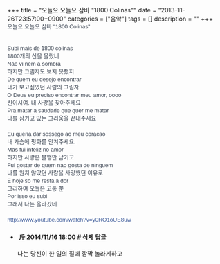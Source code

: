 +++
title = "오늘으 오늘으 삼바 \"1800 Colinas\""
date = "2013-11-26T23:57:00+0900"
categories = ["음악"]
tags = []
description = ""
+++
<span class="copyright_entry" style="display:block;" title="오늘으 오늘으 삼바 &quot;1800 Colinas&quot; @@**@@http://shed.egloos.com/3994063"></span>
<span style="color: rgb(55, 64, 78); font-family: 'lucida grande', tahoma, verdana, arial, sans-serif; font-size: 13px; line-height: 18px; background-color: rgb(255, 255, 255);">오늘으 오늘으 삼바 "1800 Colinas"&nbsp;</span>
<div>
 <br style="color: rgb(55, 64, 78); font-family: 'lucida grande', tahoma, verdana, arial, sans-serif; font-size: 13px; line-height: 18px; background-color: rgb(255, 255, 255);">
 <span style="color: rgb(55, 64, 78); font-family: 'lucida grande', tahoma, verdana, arial, sans-serif; font-size: 13px; line-height: 18px; background-color: rgb(255, 255, 255);">Subi mais de 1800 colinas</span>
 <br style="color: rgb(55, 64, 78); font-family: 'lucida grande', tahoma, verdana, arial, sans-serif; font-size: 13px; line-height: 18px; background-color: rgb(255, 255, 255);">
 <span style="color: rgb(55, 64, 78); font-family: 'lucida grande', tahoma, verdana, arial, sans-serif; font-size: 13px; line-height: 18px; background-color: rgb(255, 255, 255);">1800개의 산을 올랐네</span>
 <br style="color: rgb(55, 64, 78); font-family: 'lucida grande', tahoma, verdana, arial, sans-serif; font-size: 13px; line-height: 18px; background-color: rgb(255, 255, 255);">
 <span style="color: rgb(55, 64, 78); font-family: 'lucida grande', tahoma, verdana, arial, sans-serif; font-size: 13px; line-height: 18px; background-color: rgb(255, 255, 255);">Nao vi nem a sombra</span>
 <span class="text_exposed_show" style="display: inline; color: rgb(55, 64, 78); font-family: 'lucida grande', tahoma, verdana, arial, sans-serif; font-size: 13px; line-height: 18px; background-color: rgb(255, 255, 255);"><br>하지만 그림자도 보지 못했지<br>De quem eu desejo encontrar<br>내가 보고싶었던 사람의 그림자<br>O Deus eu preciso encontrar meu amor, oooo<br>신이시여, 내 사랑을 찾아주세요<br>Pra matar a saudade que quer me matar<br>나를 삼키고 있는 그리움을 끝내주세요<br><br>Eu queria dar sossego ao meu coracao<br>내 가슴에 평화를 안겨주세요.&nbsp;<br>Mas fui infeliz no amor<br>하지만 사랑은 불행만 남기고<br>Fui gostar de quem nao gosta de ninguem<br>나를 원치 않았던 사람을 사랑했던 이유로<br>E hoje so me resta a dor<br>그리하여 오늘은 고통 뿐&nbsp;<br>Por isso eu subi<br>그래서 나는 올라걌네<br><br><a href="http://www.facebook.com/l.php?u=http%3A%2F%2Fwww.youtube.com%2Fwatch%3Fv%3Dy0RO1oUE8uw&amp;h=yAQFaJX8h&amp;s=1" rel="nofollow nofollow" target="_blank" style="color: rgb(59, 89, 152); cursor: pointer; text-decoration: none;">http://www.youtube.com/watch?v=y0RO1oUE8uw</a></span>
</div> 
<!--
       <rdf:RDF xmlns:rdf="http://www.w3.org/1999/02/22-rdf-syntax-ns#"
		    xmlns:dc="http://purl.org/dc/elements/1.1/"
		    xmlns:trackback="http://madskills.com/public/xml/rss/module/trackback/">
       <rdf:Description
	        rdf:about="http://shed.egloos.com/3994063"
	        dc:identifier="http://shed.egloos.com/3994063"
	        dc:title="오늘으 오늘으 삼바 &quot;1800 Colinas&quot; "
	        trackback:ping="http://shed.egloos.com/tb/3994063"/>
       </rdf:RDF>
       -->

<ul><li class="comment_item"> <h4 class="comment_writer_info"> <span class="comment_gravatar"><img src="http://md.egloos.com/img/eg/profile_anonymous.jpg" alt=""></span> <span class="comment_writer"><a href="http://securitysysteminfo.net" title="http://securitysysteminfo.net" target="_blank">斤</a></span> <span class="comment_datetime" title="2014/11/16 18:00">2014/11/16 18:00</span> <span class="comment_link"><a name="8706034" href="http://shed.egloos.com/3994063#8706034" title="#">#</a> </span> <span class="comment_admin"> <a href="#" onclick="delComment_view('a0003782','3994063','8706034','','','0'); return false;">삭제</a> <a href="javascript:;" onclick="replyComment('replyform3994063','3994063','8706034',5,'','http://', '', 'http://shed.egloos.com/3994063#cmt','','0'); return false;" title="답글">답글</a> </span> <span class="comment_security"></span> </h4>
 <div id="comment_8706034">
  나는 당신이 한 일의 질에 깜짝 놀라게하고
 </div> 
 <div id="reply3994063_8706034" class="comment_write reply_write" style="display:none;"></div> </li></ul>